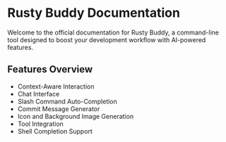 # Rusty Buddy Documentation

Welcome to the official documentation for Rusty Buddy, a command-line tool designed to boost your development workflow with AI-powered features.

## Features Overview

- Context-Aware Interaction
- Chat Interface
- Slash Command Auto-Completion
- Commit Message Generator
- Icon and Background Image Generation
- Tool Integration
- Shell Completion Support